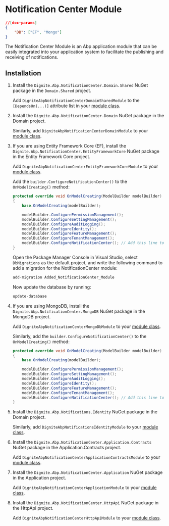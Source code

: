 # Notification Center Module

```json
//[doc-params]
{
    "DB": ["EF", "Mongo"]
}
```

The Notification Center Module is an Abp application module that can be easily integrated into your application system to facilitate the publishing and receiving of notifications.

## Installation

1. Install the `Dignite.Abp.NotificationCenter.Domain.Shared` NuGet package in the `Domain.Shared` project.

   Add `DigniteAbpNotificationCenterDomainSharedModule` to the `[DependsOn(...)]` attribute list in your [module class](https://docs.abp.io/en/abp/latest/Module-Development-Basics).

2. Install the `Dignite.Abp.NotificationCenter.Domain` NuGet package in the Domain project.

   Similarly, add `DigniteAbpNotificationCenterDomainModule` to your [module class](https://docs.abp.io/en/abp/latest/Module-Development-Basics).

3. If you are using Entity Framework Core (EF), install the `Dignite.Abp.NotificationCenter.EntityFrameworkCore` NuGet package in the Entity Framework Core project.

   Add `DigniteAbpNotificationCenterEntityFrameworkCoreModule` to your [module class](https://docs.abp.io/en/abp/latest/Module-Development-Basics).

   Add the `builder.ConfigureNotificationCenter()` to the `OnModelCreating()` method:

   ```csharp
   protected override void OnModelCreating(ModelBuilder modelBuilder)
   {
       base.OnModelCreating(modelBuilder);

       modelBuilder.ConfigurePermissionManagement();
       modelBuilder.ConfigureSettingManagement();
       modelBuilder.ConfigureAuditLogging();
       modelBuilder.ConfigureIdentity();
       modelBuilder.ConfigureFeatureManagement();
       modelBuilder.ConfigureTenantManagement();
       modelBuilder.ConfigureNotificationCenter(); // Add this line to configure the NotificationCenter Module
   }
   ```

   Open the Package Manager Console in Visual Studio, select `DbMigrations` as the default project, and write the following command to add a migration for the NotificationCenter module:

   ```csharp
   add-migration Added_NotificationCenter_Module
   ```

   Now update the database by running:

   ```csharp
   update-database
   ```

4. If you are using MongoDB, install the `Dignite.Abp.NotificationCenter.MongoDB` NuGet package in the MongoDB project.

   Add `DigniteAbpNotificationCenterMongoDbModule` to your [module class](https://docs.abp.io/en/abp/latest/Module-Development-Basics).

   Similarly, add the `builder.ConfigureNotificationCenter()` to the `OnModelCreating()` method:

   ```csharp
   protected override void OnModelCreating(ModelBuilder modelBuilder)
   {
       base.OnModelCreating(modelBuilder);

       modelBuilder.ConfigurePermissionManagement();
       modelBuilder.ConfigureSettingManagement();
       modelBuilder.ConfigureAuditLogging();
       modelBuilder.ConfigureIdentity();
       modelBuilder.ConfigureFeatureManagement();
       modelBuilder.ConfigureTenantManagement();
       modelBuilder.ConfigureNotificationCenter(); // Add this line to configure the NotificationCenter Module
   }
   ```

5. Install the `Dignite.Abp.Notifications.Identity` NuGet package in the Domain project.

   Similarly, add `DigniteAbpNotificationsIdentityModule` to your [module class](https://docs.abp.io/en/abp/latest/Module-Development-Basics).

6. Install the `Dignite.Abp.NotificationCenter.Application.Contracts` NuGet package in the Application.Contracts project.

   Add `DigniteAbpNotificationCenterApplicationContractsModule` to your [module class](https://docs.abp.io/en/abp/latest/Module-Development-Basics).

7. Install the `Dignite.Abp.NotificationCenter.Application` NuGet package in the Application project.

   Add `DigniteAbpNotificationCenterApplicationModule` to your [module class](https://docs.abp.io/en/abp/latest/Module-Development-Basics).

8. Install the `Dignite.Abp.NotificationCenter.HttpApi` NuGet package in the HttpApi project.

   Add `DigniteAbpNotificationCenterHttpApiModule` to your [module class](https://docs.abp.io/en/abp/latest/Module-Development-Basics).
